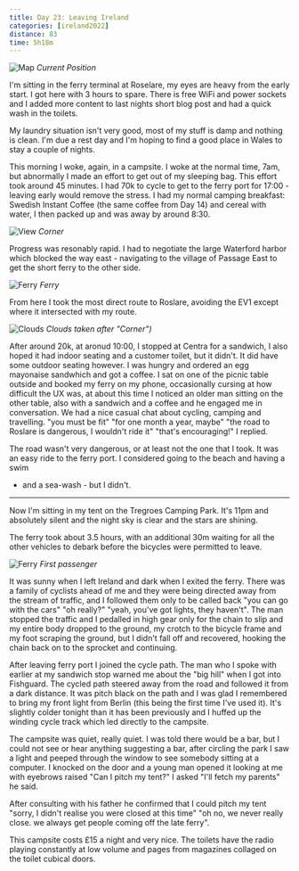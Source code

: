```yaml
--- 
title: Day 23: Leaving Ireland
categories: [ireland2022]
distance: 83
time: 5h18m
---
```


![Map](/images/ireland2022/20220829_map.jpg) 
*Current Position*

I'm sitting in the ferry terminal at Roselare, my eyes are heavy from the
early start. I got here with 3 hours to spare. There is free WiFi and power
sockets and I added more content to last nights short blog post and had a
quick wash in the toilets.

My laundry situation isn't very good, most of my stuff is damp and nothing is
clean. I'm due a rest day and I'm hoping to find a good place in Wales to
stay a couple of nights.

This morning I woke, again, in a campsite. I woke at the normal time, 7am, but
abnormally I made an effort to get out of my sleeping bag. This effort took
around 45 minutes. I had 70k to cycle to get to the ferry port for 17:00 -
leaving early would remove the stress. I had my normal camping breakfast:
Swedish Instant Coffee (the same coffee from Day 14) and cereal with water, I
then packed up and was away by around 8:30.

![View](/images/ireland2022/20220829_1.jpg) 
*Corner*

Progress was resonably rapid. I had to negotiate the large Waterford harbor
which blocked the way east - navigating to the village of Passage East to get
the short ferry to the other side.

![Ferry](/images/ireland2022/20220829_3.jpg) 
*Ferry*

From here I took the most direct route to Roslare, avoiding the EV1 except
where it intersected with my route.

![Clouds](/images/ireland2022/20220829_2.jpg) 
*Clouds taken after "Corner")*

After around 20k, at aronud 10:00, I stopped at Centra for a sandwich, I also hoped it had
indoor seating and a customer toilet, but it didn't. It did have some outdoor
seating however. I was hungry and ordered an egg mayonaise sandwhich and got a
coffee. I sat on one of the picnic table outside and booked my ferry on my
phone, occasionally cursing at how difficult the UX was, at about this time I
noticed an older man sitting on the other table, also with a sandwich and a
coffee and he engaged me in conversation. We had a nice casual chat about
cycling, camping and travelling. "you must be fit" "for one month a year,
maybe" "the road to Roslare is dangerous, I wouldn't ride it" "that's
encouraging!" I replied.

The road wasn't very dangerous, or at least not the one that I took. It was an
easy ride to the ferry port. I considered going to the beach and having a swim
- and a sea-wash - but I didn't.

---

Now I'm sitting in my tent on the Tregroes Camping Park. It's 11pm and
absolutely silent and the night sky is clear and the stars are shining.

The ferry took about 3.5 hours, with an additional 30m waiting for all the
other vehicles to debark before the bicycles were permitted to leave.

![Ferry](/images/ireland2022/20220829_4.jpg) 
*First passenger*

It was sunny when I left Ireland and dark when I exited the ferry. There was a
family of cyclists ahead of me and they were being directed away from the
stream of traffic, and I followed them only to be called back "you can go with
the cars" "oh really?" "yeah, you've got lights, they haven't". The man
stopped the traffic and I pedalled in high gear only for the chain to slip and
my entire body dropped to the ground, my crotch to the bicycle frame and my
foot scraping the ground, but I didn't fall off and recovered, hooking the
chain back on to the sprocket and continuing.

After leaving ferry port I joined the cycle path. The man who I spoke with
earlier at my sandwich stop warned me about the "big hill" when I got into
Fishguard. The cycled path steered away from the road and followed it from a
dark distance. It was pitch black on the path and I was glad I remembered to
bring my front light from Berlin (this being the first time I've used it).
It's slightly colder tonight than it has been previously and I huffed up the
winding cycle track which led directly to the campsite.

The campsite was quiet, really quiet. I was told there would be a bar, but I
could not see or hear anything suggesting a bar, after circling the park I saw
a light and peeped through the window to see somebody sitting at a computer. I
knocked on the door and a young man opened it looking at me with eyebrows
raised "Can I pitch my tent?" I asked "I'll fetch my parents" he said.

After consulting with his father he confirmed that I could pitch my tent
"sorry, I didn't realise you were closed at this time" "oh no, we never really
close. we always get people coming off the late ferry".

This campsite costs £15 a night and very nice. The toilets have the radio
playing constantly at low volume and pages from magazines collaged on the
toilet cubical doors.




